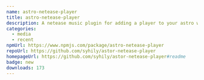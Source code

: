 ```yaml
---
name: astro-netease-player
title: astro-netease-player
description: A netease music plugin for adding a player to your astro website.
categories:
  - media
  - recent
npmUrl: https://www.npmjs.com/package/astro-netease-player
repoUrl: https://github.com/syhily/astor-netease-player
homepageUrl: https://github.com/syhily/astor-netease-player#readme
badge: new
downloads: 173
---
```

